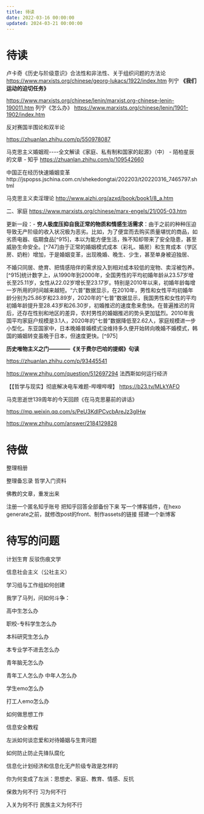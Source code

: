 ```yaml
---
title: 待读
date: 2022-03-16 00:00:00
updated: 2024-03-21 00:00:00
---
```


# 待读

卢卡奇《历史与阶级意识》合法性和非法性、关于组织问题的方法论
https://www.marxists.org/chinese/georg-lukacs/1922/index.htm
列宁 **《我们运动的迫切任务》**

https://www.marxists.org/chinese/lenin/marxist.org-chinese-lenin-190011.htm
列宁《怎么办》
https://www.marxists.org/chinese/lenin/1901-1902/index.htm

反对赛国半围论和双半论

https://zhuanlan.zhihu.com/p/550978087

马克思主义婚姻观----全文解读《家庭、私有制和国家的起源》（中） - 陌柏星辰的文章 - 知乎
https://zhuanlan.zhihu.com/p/109542660

中国正在经历快速婚姻变革http://jspopss.jschina.com.cn/shekedongtai/202203/t20220316_7465797.shtml

马克思主义卖淫理论 http://www.aizhi.org/azxd/book/book1/8_a.htm

二、家庭 https://www.marxists.org/chinese/marx-engels/21/005-03.htm

更新一段：- **穷人极度压抑自我正常的物质和情感生活需求**：由于之前的种种压迫导致无产阶级的收入状况极为恶劣。比如，为了便宜而去购买质量堪忧的商品，如劣质电器、临期食品[^915]，本以为能方便生活，殊不知却带来了安全隐患，甚至威胁生命安全。[^747]由于正常的婚姻模式成本（彩礼、婚房）和生育成本（学区房、奶粉）增加，于是婚姻变革，出现晚婚、晚生、少生，甚至单身被迫独居、

不婚只同居、绝育、把情感陪伴的需求投入到相对成本较低的宠物、卖淫被包养。[^915]统计数字上，从1990年到2000年，全国男性的平均初婚年龄从23.57岁增长至25.11岁，女性从22.02岁增长至23.17岁。特别是2010年以来，初婚年龄每增一岁所用的时间越来越短。“六普”数据显示，在2010年，男性和女性平均初婚年龄分别为25.86岁和23.89岁，2020年的“七普”数据显示，我国男性和女性的平均初婚年龄提升至28.43岁和26.30岁，初婚推迟的速度愈来愈快。在普遍推迟的背后，还存在性别和地区的差异，农村男性的婚姻推迟的势头更加猛烈。2010年我国平均家庭户规模是3.1人，2020年的“七普”数据降低至2.62人，家庭规模进一步小型化。东亚国家中，日本晚婚普婚模式没维持多久便开始转向晚婚不婚模式，韩国的婚姻转变虽晚于日本，但速度更快。[^975]

**历史唯物主义之门————《关于费尔巴哈的提纲》句读**

https://zhuanlan.zhihu.com/p/93445541

https://www.zhihu.com/question/512697294
法西斯如何运行经济

【【哲学与现实】彻底解决电车难题-哔哩哔哩】 https://b23.tv/MLkYAFO

马克思逝世139周年的今天回顾《在马克思墓前的讲话》

https://mp.weixin.qq.com/s/PeU3KdIPCvcbAreJz3gIHw

https://www.zhihu.com/answer/2184129828

# 待做

整理相册

整理备忘录
哲学入门资料

佛教的文章，重发出来

注册一个匿名知乎账号
把知乎回答全部备份下来
写一个博客插件，在hexo generate之前，就修改post的front、制作assets的链接
搭建一个新博客

# 待写的问题
计划生育
反驳伤痕文学

信息社会主义（公社主义）

学习组与工作组如何创建

我学了马列，问如何斗争：

高中生怎么办

职校-专科学生怎么办

本科研究生怎么办

本专业学不进去怎么办

青年脑无怎么办

青年工人怎么办
中年人怎么办

学生emo怎么办

打工人emo怎么办

如何做思想工作

信息安全教程

左派如何谈恋爱和对待婚姻与生育问题

如何防止防止先锋队腐化

信息化计划经济和信息化无产阶级专政是怎样的

你为何变成了左派：思想史、家庭、教育、情感、反抗

保救为何不行
习为何不行

入关为何不行
民族主义为何不行

